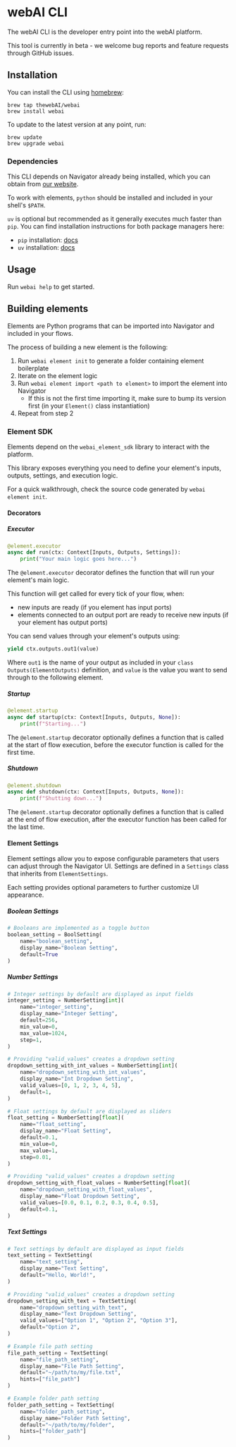 # webAI CLI

The webAI CLI is the developer entry point into the webAI platform.

This tool is currently in beta - we welcome bug reports and feature requests
through GitHub issues.

## Installation

You can install the CLI using [homebrew](https://brew.sh/):

```shell
brew tap thewebAI/webai
brew install webai
```

To update to the latest version at any point, run:

```shell
brew update
brew upgrade webai
```

### Dependencies

This CLI depends on Navigator already being installed, which you can obtain from
[our website](https://www.webai.com/).

To work with elements, `python` should be installed and included in your shell's
`$PATH`.

`uv` is optional but recommended as it generally executes much faster than
`pip`. You can find installation instructions for both package managers here:

- `pip` installation: [docs](https://pip.pypa.io/en/stable/installation/)
- `uv` installation: [docs](https://github.com/astral-sh/uv#installation)

## Usage

Run `webai help` to get started.

## Building elements

Elements are Python programs that can be imported into Navigator and included in
your flows.

The process of building a new element is the following:

1. Run `webai element init` to generate a folder containing element boilerplate
2. Iterate on the element logic
3. Run `webai element import <path to element>` to import the element into
   Navigator
   - If this is not the first time importing it, make sure to bump its version
     first (in your `Element()` class instantiation)
4. Repeat from step 2

### Element SDK

Elements depend on the `webai_element_sdk` library to interact with the
platform.

This library exposes everything you need to define your element's inputs,
outputs, settings, and execution logic.

For a quick walkthrough, check the source code generated by
`webai element init`.

#### Decorators

##### Executor

```python
@element.executor
async def run(ctx: Context[Inputs, Outputs, Settings]):
    print("Your main logic goes here...")
```

The `@element.executor` decorator defines the function that will run your
element's main logic.

This function will get called for every tick of your flow, when:

- new inputs are ready (if you element has input ports)
- elements connected to an output port are ready to receive new inputs (if your
  element has output ports)

You can send values through your element's outputs using:

```python
yield ctx.outputs.out1(value)
```

Where `out1` is the name of your output as included in your
`class Outputs(ElementOutputs)` definition, and `value` is the value you want to
send through to the following element.

##### Startup

```python
@element.startup
async def startup(ctx: Context[Inputs, Outputs, None]):
    print(f"Starting...")
```

The `@element.startup` decorator optionally defines a function that is called at
the start of flow execution, before the executor function is called for the
first time.

##### Shutdown

```python
@element.shutdown
async def shutdown(ctx: Context[Inputs, Outputs, None]):
    print(f"Shutting down...")
```

The `@element.startup` decorator optionally defines a function that is called at
the end of flow execution, after the executor function has been called for the
last time.

#### Element Settings

Element settings allow you to expose configurable parameters that users can
adjust through the Navigator UI. Settings are defined in a `Settings` class that
inherits from `ElementSettings`.

Each setting provides optional parameters to further customize UI appearance.

##### Boolean Settings

```python
# Booleans are implemented as a toggle button
boolean_setting = BoolSetting(
    name="boolean_setting",
    display_name="Boolean Setting",
    default=True
)
```

##### Number Settings

```python
# Integer settings by default are displayed as input fields
integer_setting = NumberSetting[int](
    name="integer_setting",
    display_name="Integer Setting",
    default=256,
    min_value=0,
    max_value=1024,
    step=1,
)

# Providing "valid_values" creates a dropdown setting
dropdown_setting_with_int_values = NumberSetting[int](
    name="dropdown_setting_with_int_values",
    display_name="Int Dropdown Setting",
    valid_values=[0, 1, 2, 3, 4, 5],
    default=1,
)

# Float settings by default are displayed as sliders
float_setting = NumberSetting[float](
    name="float_setting",
    display_name="Float Setting",
    default=0.1,
    min_value=0,
    max_value=1,
    step=0.01,
)

# Providing "valid_values" creates a dropdown setting
dropdown_setting_with_float_values = NumberSetting[float](
    name="dropdown_setting_with_float_values",
    display_name="Float Dropdown Setting",
    valid_values=[0.0, 0.1, 0.2, 0.3, 0.4, 0.5],
    default=0.1,
)
```

##### Text Settings

```python
# Text settings by default are displayed as input fields
text_setting = TextSetting(
    name="text_setting",
    display_name="Text Setting",
    default="Hello, World!",
)

# Providing "valid_values" creates a dropdown setting
dropdown_setting_with_text = TextSetting(
    name="dropdown_setting_with_text",
    display_name="Text Dropdown Setting",
    valid_values=["Option 1", "Option 2", "Option 3"],
    default="Option 2",
)

# Example file path setting
file_path_setting = TextSetting(
    name="file_path_setting",
    display_name="File Path Setting",
    default="~/path/to/my/file.txt",
    hints=["file_path"]
)

# Example folder path setting
folder_path_setting = TextSetting(
    name="folder_path_setting",
    display_name="Folder Path Setting",
    default="~/path/to/my/folder",
    hints=["folder_path"]
)
```
